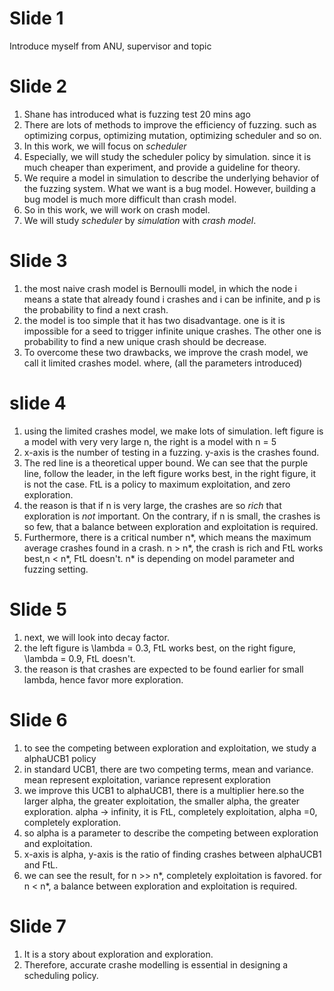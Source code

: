 # Slide 1
Introduce myself from ANU, supervisor and topic

# Slide 2
1. Shane has introduced what is fuzzing test 20 mins ago
2. There are lots of methods to improve the efficiency of fuzzing. such as optimizing corpus, optimizing mutation, optimizing scheduler and so on.
3. In this work, we will focus on *scheduler*
4. Especially, we will study the scheduler policy by simulation. since it is much cheaper than experiment, and provide a guideline for theory. 
5. We require a model in simulation to describe the underlying behavior of the fuzzing system. What we want is a bug model. However, building a bug model is much more difficult than crash model.
6. So in this work, we will work on crash model.
7. We will study *scheduler* by *simulation* with *crash model*.

# Slide 3
1. the most naive crash model is Bernoulli model, in which the node i means a state that already found i crashes and i can be infinite, and p is the probability to find a next crash.
2. the model is too simple that it has two disadvantage. one is it is impossible for a seed to trigger infinite unique crashes. The other one is probability to find a new unique crash should be decrease.
3. To overcome these two drawbacks, we improve the crash model, we call it limited crashes model. where, (all the parameters introduced)

# slide 4
1. using the limited crashes model, we make lots of simulation. left figure is a model with very very large n, the right is a model with n = 5
2. x-axis is the number of testing in a fuzzing. y-axis is the crashes found.
3. The red line is a theoretical upper bound. We can see that the purple line, follow the leader, in the left figure works best, in the right figure, it is not the case. FtL is a policy to maximum exploitation, and zero exploration.
4. the reason is that if n is very large, the crashes are so *rich* that exploration is *not* important. On the contrary, if n is small, the crashes is so few, that a balance between exploration and exploitation is required. 
5. Furthermore, there is a critical number n\*, which means the maximum average crashes found in a crash. n > n\*, the crash is rich and FtL works best,n < n\*, FtL doesn't. n\* is depending on model parameter and fuzzing setting.

# Slide 5
1. next, we will look into decay factor.
2. the left figure is \lambda = 0.3, FtL works best, on the right figure, \lambda = 0.9, FtL doesn't.
3. the reason is that crashes are expected to be found earlier for small lambda, hence favor more exploration.

# Slide 6
1. to see the competing between exploration and exploitation, we study a alphaUCB1 policy
2. in standard UCB1, there are two competing terms, mean and variance. mean represent exploitation, variance represent exploration
3. we improve this UCB1 to alphaUCB1, there is a multiplier here.so the larger alpha, the greater exploitation, the smaller alpha, the greater exploration. alpha -> infinity, it is FtL, completely exploitation, alpha =0, completely exploration.
4. so alpha is a parameter to describe the competing between exploration and exploitation. 
5. x-axis is alpha, y-axis is the ratio of finding crashes between alphaUCB1 and FtL.
5. we can see the result, for n >> n\*, completely exploitation is favored. for n < n\*, a balance between exploration and exploitation is required. 

# Slide 7
1. It is a story about exploration and exploration.
2. Therefore, accurate crashe modelling is essential in designing a scheduling policy.
